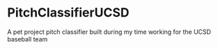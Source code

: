 # PitchClassifierUCSD
A pet project pitch classifier built during my time working for the UCSD baseball team
